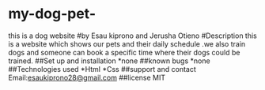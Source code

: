 # my-dog-pet-
this is a dog website 
#by Esau kiprono and Jerusha Otieno
#Description
this is a website which shows our pets and their daily schedule .we also train dogs and someone can book a specific time where their dogs could be trained.
##Set up and installation
*none
##known bugs
*none
##Technologies used
*Html
*Css
##support and contact
Email:esaukiprono28@gmail.com
##license
MIT

